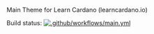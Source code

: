 Main Theme for Learn Cardano (learncardano.io)

Build status: 
[![.github/workflows/main.yml](https://github.com/pbwebdev/learncardano-cardanopress-theme-child/actions/workflows/main.yml/badge.svg)](https://github.com/pbwebdev/learncardano-cardanopress-theme-child/actions/workflows/main.yml)
